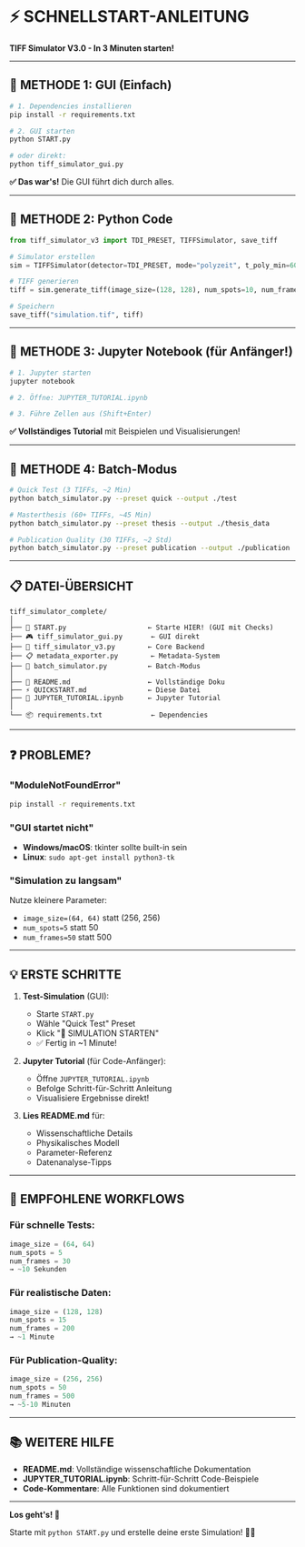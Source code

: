 # ⚡ SCHNELLSTART-ANLEITUNG

**TIFF Simulator V3.0 - In 3 Minuten starten!**

---

## 🚀 METHODE 1: GUI (Einfach)

```bash
# 1. Dependencies installieren
pip install -r requirements.txt

# 2. GUI starten
python START.py

# oder direkt:
python tiff_simulator_gui.py
```

**✅ Das war's!** Die GUI führt dich durch alles.

---

## 🐍 METHODE 2: Python Code

```python
from tiff_simulator_v3 import TDI_PRESET, TIFFSimulator, save_tiff

# Simulator erstellen
sim = TIFFSimulator(detector=TDI_PRESET, mode="polyzeit", t_poly_min=60.0)

# TIFF generieren
tiff = sim.generate_tiff(image_size=(128, 128), num_spots=10, num_frames=100)

# Speichern
save_tiff("simulation.tif", tiff)
```

---

## 📓 METHODE 3: Jupyter Notebook (für Anfänger!)

```bash
# 1. Jupyter starten
jupyter notebook

# 2. Öffne: JUPYTER_TUTORIAL.ipynb

# 3. Führe Zellen aus (Shift+Enter)
```

**✅ Vollständiges Tutorial** mit Beispielen und Visualisierungen!

---

## 🔄 METHODE 4: Batch-Modus

```bash
# Quick Test (3 TIFFs, ~2 Min)
python batch_simulator.py --preset quick --output ./test

# Masterthesis (60+ TIFFs, ~45 Min)
python batch_simulator.py --preset thesis --output ./thesis_data

# Publication Quality (30 TIFFs, ~2 Std)
python batch_simulator.py --preset publication --output ./publication
```

---

## 📋 DATEI-ÜBERSICHT

```
tiff_simulator_complete/
│
├── 📄 START.py                    ← Starte HIER! (GUI mit Checks)
├── 🎮 tiff_simulator_gui.py       ← GUI direkt
├── 🔬 tiff_simulator_v3.py        ← Core Backend
├── 📋 metadata_exporter.py        ← Metadata-System
├── 🔄 batch_simulator.py          ← Batch-Modus
│
├── 📖 README.md                   ← Vollständige Doku
├── ⚡ QUICKSTART.md               ← Diese Datei
├── 📓 JUPYTER_TUTORIAL.ipynb      ← Jupyter Tutorial
│
└── 📦 requirements.txt            ← Dependencies
```

---

## ❓ PROBLEME?

### "ModuleNotFoundError"
```bash
pip install -r requirements.txt
```

### "GUI startet nicht"
- **Windows/macOS**: tkinter sollte built-in sein
- **Linux**: `sudo apt-get install python3-tk`

### "Simulation zu langsam"
Nutze kleinere Parameter:
- `image_size=(64, 64)` statt (256, 256)
- `num_spots=5` statt 50
- `num_frames=50` statt 500

---

## 💡 ERSTE SCHRITTE

1. **Test-Simulation** (GUI):
   - Starte `START.py`
   - Wähle "Quick Test" Preset
   - Klick "🚀 SIMULATION STARTEN"
   - ✅ Fertig in ~1 Minute!

2. **Jupyter Tutorial** (für Code-Anfänger):
   - Öffne `JUPYTER_TUTORIAL.ipynb`
   - Befolge Schritt-für-Schritt Anleitung
   - Visualisiere Ergebnisse direkt!

3. **Lies README.md** für:
   - Wissenschaftliche Details
   - Physikalisches Modell
   - Parameter-Referenz
   - Datenanalyse-Tipps

---

## 🎯 EMPFOHLENE WORKFLOWS

### Für schnelle Tests:
```python
image_size = (64, 64)
num_spots = 5
num_frames = 30
→ ~10 Sekunden
```

### Für realistische Daten:
```python
image_size = (128, 128)
num_spots = 15
num_frames = 200
→ ~1 Minute
```

### Für Publication-Quality:
```python
image_size = (256, 256)
num_spots = 50
num_frames = 500
→ ~5-10 Minuten
```

---

## 📚 WEITERE HILFE

- **README.md**: Vollständige wissenschaftliche Dokumentation
- **JUPYTER_TUTORIAL.ipynb**: Schritt-für-Schritt Code-Beispiele
- **Code-Kommentare**: Alle Funktionen sind dokumentiert

---

**Los geht's! 🚀**

Starte mit `python START.py` und erstelle deine erste Simulation! 🔬✨
